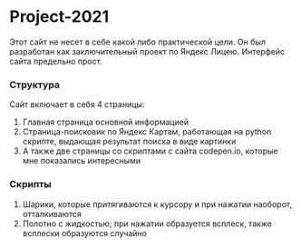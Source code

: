 # Project-2021
Этот сайт не несет в себе какой либо практической цели. Он был разработан как заключительный проект по Яндекс Лицею.
Интерфейс сайта предельно прост. 
### Структура
Сайт включает в себя 4 страницы:
1) Главная страница основной информацией
2) Страница-поисковик по Яндекс Картам, работающая на python скрипте, выдающая результат поиска в виде картинки
3) А также две страницы со скриптами с сайта codepen.io, которые мне показались интересными
### Скрипты
1) Шарики, которые притягиваются к курсору и при нажатии наоборот, отталкиваются
2) Полотно с жидкостью; при нажатии образуется всплеск, также всплески образуются случайно
